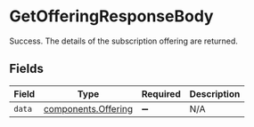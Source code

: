 # GetOfferingResponseBody

Success. The details of the subscription offering are returned.


## Fields

| Field                                                      | Type                                                       | Required                                                   | Description                                                |
| ---------------------------------------------------------- | ---------------------------------------------------------- | ---------------------------------------------------------- | ---------------------------------------------------------- |
| `data`                                                     | [components.Offering](../../models/components/offering.md) | :heavy_minus_sign:                                         | N/A                                                        |